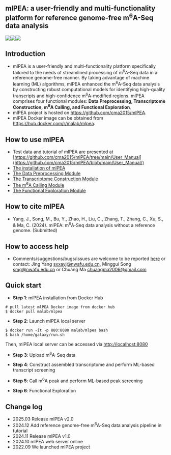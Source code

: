 ## mlPEA: a user-friendly and multi-functionality platform for reference genome-free m<sup>6</sup>A-Seq data analysis

<a href="https://hub.docker.com/r/malab/mlpea" target="_blank"><img src="https://img.shields.io/badge/Docker_image-ready-red.svg" target="_blank"></a><a href="https://hub.docker.com/r/malab/mlpea" target="_blank"><img src="https://img.shields.io/docker/pulls/malab/mlpea"></a><a href="https://github.com/cma2015/mlPEA" target="_blank"><img src="https://img.shields.io/badge/Source%20codes-support-blue"></a>

## Introduction
- mlPEA is a user-friendly and multi-functionality platform specifically tailored to the needs of streamlined processing of m<sup>6</sup>A-Seq data in a reference genome-free manner. By taking advantage of machine learning (ML) algorithms, mlPEA enhanced the m<sup>6</sup>A-Seq data analysis by constructing robust computational models for identifying high-quality transcripts and high-confidence m<sup>6</sup>A-modified regions. mlPEA comprises four functional modules: **Data Preprocessing, Transcriptome Construction, m<sup>6</sup>A Calling, and Functional Exploration**. 
- mlPEA project is hosted on https://github.com/cma2015/mlPEA.
- mlPEA Docker image can be obtained from https://hub.docker.com/r/malab/mlpea.

## How to use mlPEA
- Test data and tutorial of mlPEA are presented at [https://github.com/cma2015/mlPEA/tree/main/User_Manual](https://github.com/cma2015/mlPEA/blob/main/User_Manual/)
- [The installation of mlPEA](https://github.com/cma2015/mlPEA/blob/main/User_Manual/tutorial/00_Installation.md)
- [The Data Preprocessing Module](https://github.com/cma2015/mlPEA/blob/main/User_Manual/01_Data_Preprocessing_Module.md)
- [The Transcriptome Construction Module](https://github.com/cma2015/mlPEA/blob/main/User_Manual//02_Transcriptome_Construction_Module.md)
- [The m<sup>6</sup>A Calling Module](https://github.com/cma2015/mlPEA/blob/main/User_Manual/03_m6A_Calling_Module.md)
- [The Functional Exploration Module](https://github.com/cma2015/mlPEA/blob/main/User_Manual/04_Functional_Exploration_Module.md)

## How to cite mlPEA
- Yang, J., Song, M., Bu, Y., Zhao, H., Liu, C., Zhang, T., Zhang, C., Xu, S., & Ma, C. (2024). mlPEA:  m<sup>6</sup>A-Seq data analysis without a reference genome. (Submitted)

## How to access help
* Comments/suggestions/bugs/issues are welcome to be reported [here](https://github.com/cma2015/mlPEA/issues) or contact: Jing Yang sxxayj@nwafu.edu.cn, Minggui Song smg@nwafu.edu.cn or Chuang Ma chuangma2006@gmail.com

## Quick start

- **Step 1**: mlPEA installation from Docker Hub

```
# pull latest mlPEA Docker image from docker hub
$ docker pull malab/mlpea
```

- **Step 2**: Launch mlPEA local server

```
$ docker run -it -p 880:8080 malab/mlpea bash
$ bash /home/galaxy/run.sh
```

Then, mlPEA local server can be accessed via [http://localhost:8080](http://localhost:8080/)

- **Step 3**: Upload m<sup>6</sup>A-Seq data


- **Step 4**: Construct assembled transcriptome and perform ML-based transcript screening

- **Step 5**: Call m<sup>6</sup>A peak and perform ML-based peak screening

- **Step 6**: Functional Exploration


## Change log
- 2025.03 Release mlPEA v2.0
- 2024.12 Add reference genome-free m<sup>6</sup>A-Seq data analysis pipeline in tutorial
- 2024.11 Release mlPEA v1.0
- 2024.10 mlPEA web server online
- 2022.09 We launched mlPEA project
